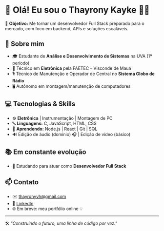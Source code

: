 # 👋 Olá! Eu sou o Thayrony Kayke 👨‍💻

🎯 **Objetivo:** Me tornar um desenvolvedor Full Stack preparado para o mercado, com foco em backend, APIs e soluções escaláveis.

## 🧠 Sobre mim
- 🎓 Estudante de **Análise e Desenvolvimento de Sistemas** na UVA (1º período)
- 🔧 Técnico em **Eletrônica** pela FAETEC – Visconde de Mauá
- 🎙️ Técnico de Manutenção e Operador de Central no **Sistema Globo de Rádio**
- 🖥️ Autônomo em montagem/manutenção de computadores

## 💻 Tecnologias & Skills
- ⚙️ **Eletrônica** | Instrumentação | Montagem de PC
- 🔤 **Linguagens:** C, JavaScript, HTML, CSS
- 🧱 **Aprendendo:** Node.js | React | Git | SQL
- 🔊 Edição de áudio (domínio) 🎧 | Edição de vídeo (básico)

## 📚 Em constante evolução
- 🚀 Estudando para atuar como **Desenvolvedor Full Stack**

## 📫 Contato
- ✉️ thayronyvh@gmail.com  
- 💼 [LinkedIn](https://www.linkedin.com/in/seu-usuario-aqui)  
- 🌐 Em breve: meu portfólio online 💡

---

🛠️ *"Construindo o futuro, uma linha de código por vez."*


